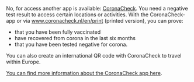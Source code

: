 No, for access another app is available:  <a href="https://coronacheck.nl/en" target="_blank" rel="noopener noreferrer">CoronaCheck</a>. You need a negative test result to access certain locations or activities. With the CoronaCheck-app or via <a href="https://coronacheck.nl/en/print" target="_blank" rel="noopener noreferrer">www.coronacheck.nl/en/print</a> (printed version), you can prove:

- that you have been fully vaccinated
- have recovered from corona in the last six months
- that you have been tested negative for corona.  

You can also create an international QR code with CoronaCheck to travel within Europe.

<a href="https://coronacheck.nl/en" target="_blank" rel="noopener noreferrer">You can find more information about the CoronaCheck app here</a>.
